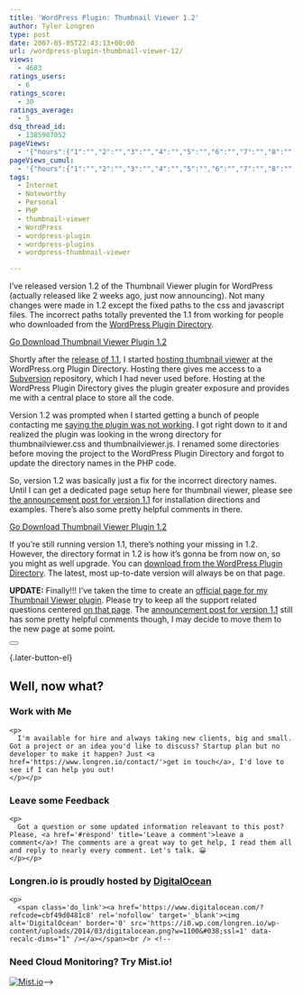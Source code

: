 ```yaml
---
title: 'WordPress Plugin: Thumbnail Viewer 1.2'
author: Tyler Longren
type: post
date: 2007-05-05T22:43:13+00:00
url: /wordpress-plugin-thumbnail-viewer-12/
views:
  - 4603
ratings_users:
  - 6
ratings_score:
  - 30
ratings_average:
  - 5
dsq_thread_id:
  - 1385907052
pageViews:
  - '{"hours":{"1":"","2":"","3":"","4":"","5":"","6":"","7":"","8":"","9":"","10":"","11":"","12":"","13":"","14":"","15":"","16":"","17":"","18":"","19":"","20":"","21":"","22":"","23":"","24":"","25":"","26":"","27":"","28":"","29":"","30":"","31":"","32":"","33":"","34":"","35":"","36":"","37":"","38":"","39":"","40":"","41":"","42":"","43":"","44":"","45":"","46":"","47":""},"days":{"2":"","3":"","4":"","5":"","6":"","7":"","8":"","9":"","10":"","11":"","12":"","13":"","14":""},"weeks":{"3":"","4":"","5":"","6":"","7":"","8":"","9":"","10":"","11":"","12":""},"months":{"4":"","5":"","6":"","7":"","8":"","9":"","10":"","11":"","12":"","13":"","14":"","15":"","16":"","17":"","18":"","19":"","20":"","21":"","22":"","23":"","24":""}}'
pageViews_cumul:
  - '{"hours":{"1":"","2":"","3":"","4":"","5":"","6":"","7":"","8":"","9":"","10":"","11":"","12":"","13":"","14":"","15":"","16":"","17":"","18":"","19":"","20":"","21":"","22":"","23":"","24":"","25":"","26":"","27":"","28":"","29":"","30":"","31":"","32":"","33":"","34":"","35":"","36":"","37":"","38":"","39":"","40":"","41":"","42":"","43":"","44":"","45":"","46":"","47":""},"days":{"2":"","3":"","4":"","5":"","6":"","7":"","8":"","9":"","10":"","11":"","12":"","13":"","14":""},"weeks":{"3":"","4":"","5":"","6":"","7":"","8":"","9":"","10":"","11":"","12":""},"months":{"4":"","5":"","6":"","7":"","8":"","9":"","10":"","11":"","12":"","13":"","14":"","15":"","16":"","17":"","18":"","19":"","20":"","21":"","22":"","23":"","24":""}}'
tags:
  - Internet
  - Noteworthy
  - Personal
  - PHP
  - thumbnail-viewer
  - WordPress
  - wordpress-plugin
  - wordpress-plugins
  - wordpress-thumbnail-viewer

---
```

I&#8217;ve released version 1.2 of the Thumbnail Viewer plugin for WordPress (actually released like 2 weeks ago, just now announcing). Not many changes were made in 1.2 except the fixed paths to the css and javascript files. The incorrect paths totally prevented the 1.1 from working for people who downloaded from the [WordPress Plugin Directory][1].

<p class="download">
  <a href="http://www.longren.org/wordpress/thumbnail-viewer/">Go Download Thumbnail Viewer Plugin 1.2</a>
</p>

Shortly after the [release of 1.1][2], I started [hosting thumbnail viewer][3] at the WordPress.org Plugin Directory. Hosting there gives me access to a [Subversion][4] repository, which I had never used before. Hosting at the WordPress Plugin Directory gives the plugin greater exposure and provides me with a central place to store all the code.  
<!--adsense-->

  
Version 1.2 was prompted when I started getting a bunch of people contacting me [saying the plugin was not working][5]. I got right down to it and realized the plugin was looking in the wrong directory for thumbnailviewer.css and thumbnailviewer.js. I renamed some directories before moving the project to the WordPress Plugin Directory and forgot to update the directory names in the PHP code.

So, version 1.2 was basically just a fix for the incorrect directory names. Until I can get a dedicated page setup here for thumbnail viewer, please see [the announcement post for version 1.1][2] for installation directions and examples. There&#8217;s also some pretty helpful comments in there.

<p class="download">
  <a href="http://www.longren.org/wordpress/thumbnail-viewer/">Go Download Thumbnail Viewer Plugin 1.2</a>
</p>

If you&#8217;re still running version 1.1, there&#8217;s nothing your missing in 1.2. However, the directory format in 1.2 is how it&#8217;s gonna be from now on, so you might as well upgrade. You can [download from the WordPress Plugin Directory][3]. The latest, most up-to-date version will always be on that page.

**UPDATE:** Finally!!! I&#8217;ve taken the time to create an [official page for my Thumbnail Viewer plugin][6]. Please try to keep all the support related questions centered [on that page][6]. The [announcement post for version 1.1][2] still has some pretty helpful comments though, I may decide to move them to the new page at some point. 

<div class="wpulike wpulike-default " >
  <div class="wp_ulike_general_class wp_ulike_is_not_liked">
    <button type="button"
					aria-label="Like Button"
					data-ulike-id="2320"
					data-ulike-nonce="917d472815"
					data-ulike-type="likeThis"
					data-ulike-template="wpulike-default"
					data-ulike-display-likers="0"
					data-ulike-disable-pophover="0"
					class="wp_ulike_btn wp_ulike_put_image wp_likethis_2320"></button><span class="count-box"></span>
  </div>
</div>

[][7]{.later-button-el}

<div class='what-next'>
  <h2>
    Well, now what?
  </h2>
  
  <div class='hire'>
    <h3>
      Work with Me
    </h3>
    
    <p>
      I'm available for hire and always taking new clients, big and small. Got a project or an idea you'd like to discuss? Startup plan but no developer to make it happen? Just <a href='https://www.longren.io/contact/'>get in touch</a>, I'd love to see if I can help you out!
    </p></p>
  </div>
  
  <div class='hire'>
    <h3>
      Leave some Feedback
    </h3>
    
    <p>
      Got a question or some updated information releavant to this post? Please, <a href='#respond' title='Leave a comment'>leave a comment</a>! The comments are a great way to get help, I read them all and reply to nearly every comment. Let's talk. 😀
    </p></p>
  </div>
  
  <div class='now-what-bottom-ad'>
    <h3>
      Longren.io is proudly hosted by <a href='https://www.digitalocean.com/?refcode=cbf49d0481c8'>DigitalOcean</a>
    </h3>
    
    <p>
      <span class='do_link'><a href='https://www.digitalocean.com/?refcode=cbf49d0481c8' rel='nofollow' target='_blank'><img alt='DigitalOcean' border='0' src='https://i0.wp.com/longren.io/wp-content/uploads/2014/03/digitalocean.png?w=1100&#038;ssl=1' data-recalc-dims="1" /></a></span><br /> <!--

<h3>Need Cloud Monitoring? Try Mist.io!</h3>

<span class='do_link'><a href='http://mist.io/?ref=tyler' rel='nofollow' target='_blank'><img alt='Mist.io' border='0' src='https://i0.wp.com/longren.io/wp-content/uploads/2014/04/mistio.jpg?w=1100&#038;ssl=1' data-recalc-dims="1"></a></span>--></div> </div>

 [1]: http://wordpress.org/extend/plugins/
 [2]: http://www.longren.org/2007/02/03/wordpress-plugin-thumbnail-viewer-11/
 [3]: http://wordpress.org/extend/plugins/thumbnail-viewer/
 [4]: http://subversion.tigris.org/
 [5]: http://www.longren.org/2007/02/03/wordpress-plugin-thumbnail-viewer-11/#comment-64020
 [6]: http://www.longren.org/wordpress/thumbnail-viewer/
 [7]: #